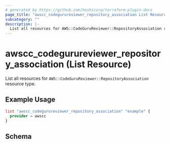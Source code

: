 ```yaml
---
# generated by https://github.com/hashicorp/terraform-plugin-docs
page_title: "awscc_codegurureviewer_repository_association List Resource - terraform-provider-awscc"
subcategory: ""
description: |-
  List all resources for AWS::CodeGuruReviewer::RepositoryAssociation resource type.
---
```


# awscc_codegurureviewer_repository_association (List Resource)

List all resources for `AWS::CodeGuruReviewer::RepositoryAssociation` resource type.

## Example Usage

```terraform
list "awscc_codegurureviewer_repository_association" "example" {
  provider = awscc
}
```

<!-- schema generated by tfplugindocs -->
## Schema
